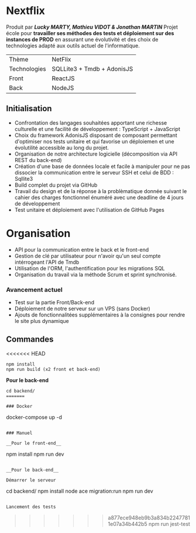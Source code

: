 # Nextflix
Produit par ***Lucky MARTY, Mathieu VIDOT & Jonathan MARTIN***
Projet école pour __travailler ses méthodes des tests et déploiement sur des instances de PROD__ en assurant une évolutivité et des choix de technologies adapté aux outils actuel de l'informatique.

| | |
|----|---------|
| Thème | NetFlix |
| Technologies | SQLLite3 + Tmdb + AdonisJS |
| Front | ReactJS |
| Back | NodeJS |

## Initialisation
- Confrontation des langages souhaitées apportant une richesse culturelle et une facilité de développement : TypeScript + JavaScript
- Choix du framework AdonisJS disposant de composant permettant d'optimiser nos tests unitaire et qui favorise un déploiemen et une évolutilité accessible au long du projet.
- Organisation de notre architecture logicielle (décomposition via API REST du back-end)
- Création d'une base de données locale et facile à manipuler pour ne pas dissocier la communication entre le serveur SSH et celui de BDD : Sqllite3
- Build complet du projet via GitHub
- Travail du design et de la réponse à la problèmatique donnée suivant le cahier des charges fonctionnel énuméré avec une deadline de 4 jours de développement 
- Test unitaire et déploiement avec l'utilisation de GitHub Pages


# Organisation
- API pour la communication entre le back et le front-end
- Gestion de clé par utilisateur pour n'avoir qu'un seul compte intérrogeant l'API de Tmdb
- Utilisation de l'ORM, l'authentification pour les migrations SQL
- Organisation du travail via la méthode Scrum et sprint synchronisé.

### Avancement actuel
- Test sur la partie Front/Back-end
- Déploiement de notre serveur sur un VPS (sans Docker)
- Ajouts de fonctionnalitées supplémentaires à la consignes pour rendre le site plus dynamique

## Commandes
<<<<<<< HEAD
```
npm install
npm run build (x2 front et back-end)
```

__Pour le back-end__
```
cd backend/
=======

### Docker
``` 
docker-compose up -d
```

### Manuel

__Pour le front-end__
```
npm install
npm run dev
```

__Pour le back-end__

Démarrer le serveur
```
cd backend/
npm install
node ace migration:run
npm run dev
```

Lancement des tests
```
>>>>>>> a877ece948eb9b3a834b22477811e07a34b442b5
npm run jest-test
```

